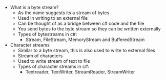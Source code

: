 * What is a byte stream? 
    * As the name suggests its a stream of bytes
    * Used in writing to an external file
    * Can be thought of as a bridge between c# code and the file
    * You send bytes to the byte stream so they can be written externally
    * Types of bytestreams in c#:
        * Stream, FileStream, MemoryStream and BufferedStream
* Character streams
    * Similar to a byte stream, this is also used to write to external files
    * Stream of characters 
    * Used to write stream of text to file
    * Types of character streams in c#:
        * Textreader, TextWriter, StreamReader, StreamWriter